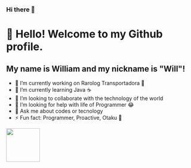 ### Hi there 👋

# 👋 Hello! Welcome to my Github profile.
## My name is William and my nickname is "Will"!

- 🔭 I’m currently working on Rarolog Transportadora 🚗
- 🌱 I’m currently learning  Java ☕
- 👯 I’m looking to collaborate with the technology of the world
- 🤔 I’m looking for help with life of Programmer 😂
- 💬 Ask me about codes or tecnology
- ⚡ Fun fact: Programmer, Proactive, Otaku 🤣  


<img src="https://cdn.jsdelivr.net/gh/devicons/devicon/icons/java/java-original-wordmark.svg" width="90" height="90"/>
          
